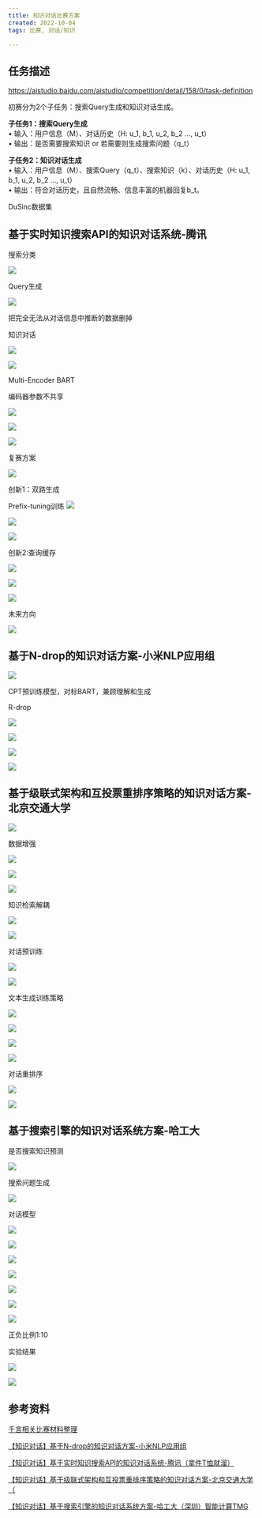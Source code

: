 ```yaml
---
title: 知识对话比赛方案
created: 2022-10-04
tags: 比赛, 对话/知识

---
```


## 任务描述

https://aistudio.baidu.com/aistudio/competition/detail/158/0/task-definition

初赛分为2个子任务：搜索Query生成和知识对话生成。

**子任务1：搜索Query生成**  
• 输入：用户信息（M）、对话历史（H: u_1, b_1, u_2, b_2 …, u_t）  
• 输出：是否需要搜索知识 or 若需要则生成搜索问题（q_t）

**子任务2：知识对话生成**  
• 输入：用户信息（M）、搜索Query（q_t）、搜索知识（k）、对话历史（H: u_1, b_1, u_2, b_2 …, u_t）  
• 输出：符合对话历史，且自然流畅、信息丰富的机器回复b_t。

DuSinc数据集

## 基于实时知识搜索API的知识对话系统-腾讯

搜索分类

![](img/Pasted%20image%2020221004145027.png)

Query生成

![](img/Pasted%20image%2020221004145145.png)

把完全无法从对话信息中推断的数据删掉

知识对话

![](img/Pasted%20image%2020221004145226.png)

![](img/Pasted%20image%2020221004145315.png)

Multi-Encoder BART

编码器参数不共享

![](img/Pasted%20image%2020221004145401.png)

![](img/Pasted%20image%2020221004145423.png)

![](img/Pasted%20image%2020221004145435.png)

复赛方案

![](img/Pasted%20image%2020221004145514.png)

创新1：双路生成

Prefix-tuning训练
![](img/Pasted%20image%2020221004145634.png)

![](img/Pasted%20image%2020221004145543.png)

![](img/Pasted%20image%2020221004145700.png)


创新2:查询缓存

![](img/Pasted%20image%2020221004145810.png)

![](img/Pasted%20image%2020221004145855.png)

![](img/Pasted%20image%2020221004150045.png)

未来方向

![](img/Pasted%20image%2020221004150139.png)



## 基于N-drop的知识对话方案-小米NLP应用组

![](img/Pasted%20image%2020221004140417.png)

CPT预训练模型，对标BART，兼顾理解和生成

R-drop

![](img/Pasted%20image%2020221004140656.png)

![](img/Pasted%20image%2020221004140848.png)

![](img/Pasted%20image%2020221004140928.png)

![](img/Pasted%20image%2020221004141105.png)

## 基于级联式架构和互投票重排序策略的知识对话方案-北京交通大学

![](img/Pasted%20image%2020221004142339.png)

数据增强

![](img/Pasted%20image%2020221004142721.png)

![](img/Pasted%20image%2020221004142802.png)

![](img/Pasted%20image%2020221004142931.png)

知识检索解耦

![](img/Pasted%20image%2020221004143000.png)

![](img/Pasted%20image%2020221004143031.png)

对话预训练

![](img/Pasted%20image%2020221004143051.png)

![](img/Pasted%20image%2020221004143147.png)

文本生成训练策略

![](img/Pasted%20image%2020221004143225.png)

![](img/Pasted%20image%2020221004143325.png)

![](img/Pasted%20image%2020221004143349.png)


![](img/Pasted%20image%2020221004143411.png)

对话重排序

![](img/Pasted%20image%2020221004143440.png)

![](img/Pasted%20image%2020221004143646.png)

## 基于搜索引擎的知识对话系统方案-哈工大

是否搜索知识预测

![](img/Pasted%20image%2020221004151303.png)

搜索问题生成

![](img/Pasted%20image%2020221004151456.png)

对话模型

![](img/Pasted%20image%2020221004151511.png)

![](img/Pasted%20image%2020221004151521.png)

![](img/Pasted%20image%2020221004151606.png)

![](img/Pasted%20image%2020221004151646.png)

![](img/Pasted%20image%2020221004151718.png)

![](img/Pasted%20image%2020221004151731.png)

![](img/Pasted%20image%2020221004151822.png)

正负比例1:10

实验结果

![](img/Pasted%20image%2020221004151858.png)

![](img/Pasted%20image%2020221004151938.png)



## 参考资料

[千言相关比赛材料整理](https://aistudio.baidu.com/paddle/forum/topic/show/1777687)

[【知识对话】基于N-drop的知识对话方案-小米NLP应用组](https://www.bilibili.com/video/BV1CP41157iE)

[【知识对话】基于实时知识搜索API的知识对话系统-腾讯（拿件T恤就溜）](https://www.bilibili.com/video/BV1eT411F7EB)

[【知识对话】基于级联式架构和互投票重排序策略的知识对话方案-北京交通大学（](https://www.bilibili.com/video/BV1nG4y1k7r5)

[【知识对话】基于搜索引擎的知识对话系统方案-哈工大（深圳）智能计算TMG](https://www.bilibili.com/video/BV12V4y1W7WZ)

